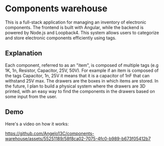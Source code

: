 # Components warehouse
This is a full-stack application for managing an inventory of electronic components.
The frontend is built with Angular, while the backend is powered by Node.js and Loopback4. This system allows users to categorize and store electronic components efficiently using tags.

## Explanation
Each component, referred to as an "item", is composed of multiple tags (e.g 1K, 1n, Resistor, Capacitor, 25V, 50V). For example if an item is composed of the tags Capacitor, 1n, 25V it means that it is a capacitor of 1nF that can withstand 25V max.
The drawers are the boxes in which items are stored. In the future, I plan to build a physical system where the drawers are 3D printed, with an easy way to find the components in the drawers based on some input from the user.

## Demo
Here's a video on how it works:

https://github.com/Angelo13C/components-warehouse/assets/55251189/58f8ca02-7075-4fc0-b989-b673f05412b7
